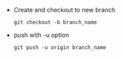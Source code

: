 - Create and checkout to new branch 
 
  `
   git checkout -b branch_name
  `
- push with -u option

  `
  git push -u origin branch_name
  `